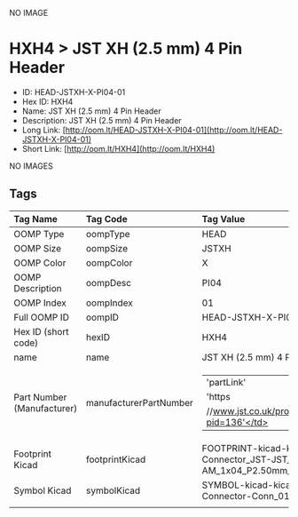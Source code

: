 


  
NO IMAGE  
# HXH4 > JST XH (2.5 mm) 4 Pin Header

- ID: HEAD-JSTXH-X-PI04-01
- Hex ID: HXH4
- Name: JST XH (2.5 mm) 4 Pin Header
- Description: JST XH (2.5 mm) 4 Pin Header
- Long Link: [http://oom.lt/HEAD-JSTXH-X-PI04-01](http://oom.lt/HEAD-JSTXH-X-PI04-01)
- Short Link: [http://oom.lt/HXH4](http://oom.lt/HXH4)
  
NO IMAGES  
## Tags
  

|Tag Name|Tag Code|Tag Value|
| :--- | :--- | :--- |
|OOMP Type|oompType|HEAD|
|OOMP Size|oompSize|JSTXH|
|OOMP Color|oompColor|X|
|OOMP Description|oompDesc|PI04|
|OOMP Index|oompIndex|01|
|Full OOMP ID|oompID|HEAD-JSTXH-X-PI04-01|
|Hex ID (short code)|hexID|HXH4|
|name|name|JST XH (2.5 mm) 4 Pin Header|
|Part Number (Manufacturer)|manufacturerPartNumber|<table><tr><td>'partLink'</td></tr><tr><td> 'https</td></tr><tr><td>//www.jst.co.uk/productSeries.php?pid=136'</td></tr></table>|
|Footprint Kicad|footprintKicad|FOOTPRINT-kicad-kicad-footprints-Connector_JST-JST_XH_B4B-XH-AM_1x04_P2.50mm_Vertical|
|Symbol Kicad|symbolKicad|SYMBOL-kicad-kicad-symbols-Connector-Conn_01x04_Male|
||||
